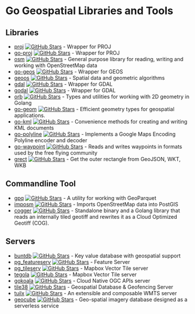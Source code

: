 # Go Geospatial Libraries and Tools

## Libraries

- [proj](https://github.com/go-spatial/proj) [![GitHub Stars](https://img.shields.io/github/stars/go-spatial/proj)](https://github.com/go-spatial/proj) - Wrapper for PROJ
- [go-proj](https://github.com/twpayne/go-proj) [![GitHub Stars](https://img.shields.io/github/stars/twpayne/go-proj)](https://github.com/twpayne/go-proj) - Wrapper for PROJ
- [osm](https://github.com/paulmach/osm) [![GitHub Stars](https://img.shields.io/github/stars/paulmach/osm)](https://github.com/paulmach/osm) - General purpose library for reading, writing and working with OpenStreetMap data
- [go-geos](https://github.com/twpayne/go-geos) [![GitHub Stars](https://img.shields.io/github/stars/twpayne/go-geos)](https://github.com/twpayne/go-geos) - Wrapper for GEOS
- [geoos](https://github.com/spatial-go/geoos) [![GitHub Stars](https://img.shields.io/github/stars/spatial-go/geoos)](https://github.com/spatial-go/geoos) - Spatial data and geometric algorithms
- [gdal](https://github.com/lukeroth/gdal) [![GitHub Stars](https://img.shields.io/github/stars/lukeroth/gdal)](https://github.com/lukeroth/gdal) - Wrapper for GDAL
- [godal](https://github.com/airbusgeo/godal) [![GitHub Stars](https://img.shields.io/github/stars/airbusgeo/godal)](https://github.com/airbusgeo/godal) - Wrapper for GDAL
- [orb](https://github.com/paulmach/orb) [![GitHub Stars](https://img.shields.io/github/stars/paulmach/orb)](https://github.com/paulmach/orb) - Types and utilities for working with 2D geometry in Golang
- [go-geom](https://github.com/twpayne/go-geom) [![GitHub Stars](https://img.shields.io/github/stars/twpayne/go-geom)](https://github.com/twpayne/go-geom) - Efficient geometry types for geospatial applications.
- [go-kml](https://github.com/twpayne/go-kml) [![GitHub Stars](https://img.shields.io/github/stars/twpayne/go-kml)](https://github.com/twpayne/go-kml) - Convenience methods for creating and writing KML documents
- [go-polyline](https://github.com/twpayne/go-polyline) [![GitHub Stars](https://img.shields.io/github/stars/twpayne/go-polyline)](https://github.com/twpayne/go-polyline) - Implements a Google Maps Encoding Polyline encoder and decoder
- [go-waypoint](https://github.com/twpayne/go-waypoint) [![GitHub Stars](https://img.shields.io/github/stars/twpayne/go-waypoint)](https://github.com/twpayne/go-waypoint) - Reads and writes waypoints in formats used by the free flying community
- [grect](https://github.com/tidwall/grect) [![GitHub Stars](https://img.shields.io/github/stars/tidwall/grect)](https://github.com/tidwall/grect) - Get the outer rectangle from GeoJSON, WKT, WKB

## Commandline Tool

- [gpq](https://github.com/planetlabs/gpq) [![GitHub Stars](https://img.shields.io/github/stars/planetlabs/gpq)](https://github.com/planetlabs/gpq) - A utility for working with GeoParquet
- [imposm](https://github.com/omniscale/imposm3) [![GitHub Stars](https://img.shields.io/github/stars/omniscale/imposm3)](https://github.com/omniscale/imposm3) - Imports OpenStreetMap data into PostGIS
- [cogger](https://github.com/airbusgeo/cogger) [![GitHub Stars](https://img.shields.io/github/stars/airbusgeo/cogger)](https://github.com/airbusgeo/cogger) - Standalone binary and a Golang library that reads an internally tiled geotiff and rewrites it as a Cloud Optimized Geotiff (COG).

## Servers

- [buntdb](https://github.com/tidwall/buntdb) [![GitHub Stars](https://img.shields.io/github/stars/tidwall/buntdb)](https://github.com/tidwall/buntdb) - Key value database with geospatial support
- [pg_featureserv](https://github.com/CrunchyData/pg_featureserv) [![GitHub Stars](https://img.shields.io/github/stars/CrunchyData/pg_featureserv)](https://github.com/CrunchyData/pg_featureserv) - Feature Server
- [pg_tileserv](https://github.com/CrunchyData/pg_tileserv) [![GitHub Stars](https://img.shields.io/github/stars/CrunchyData/pg_tileserv)](https://github.com/CrunchyData/pg_tileserv) - Mapbox Vector Tile server
- [tegola](https://github.com/go-spatial/tegola) [![GitHub Stars](https://img.shields.io/github/stars/go-spatial/tegola)](https://github.com/go-spatial/tegola) - Mapbox Vector Tile server
- [gokoala](https://github.com/PDOK/gokoala) [![GitHub Stars](https://img.shields.io/github/stars/PDOK/gokoala)](https://github.com/PDOK/gokoala) - Cloud Native OGC APIs server
- [tile38](https://tile38.com/) [![GitHub Stars](https://img.shields.io/github/stars/tidwall/tile38)](https://github.com/tidwall/tile38) - Geospatial Database & Geofencing Server
- [tuilx](https://github.com/chavacava/tuilx) [![GitHub Stars](https://img.shields.io/github/stars/chavacava/tuilx)](https://github.com/chavacava/tuilx) - An extensible and composable WMTS server
- [geocube](https://github.com/airbusgeo/geocube) [![GitHub Stars](https://img.shields.io/github/stars/airbusgeo/geocube)](https://github.com/airbusgeo/geocube) - Geo-spatial imagery database designed as a serverless service
